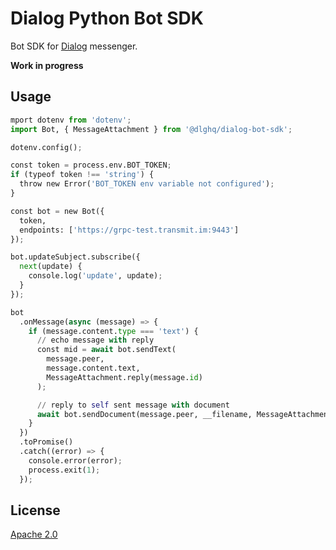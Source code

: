 Dialog Python Bot SDK
=================

Bot SDK for [Dialog](https://dlg.im) messenger.

**Work in progress**

Usage
-----

```python
mport dotenv from 'dotenv';
import Bot, { MessageAttachment } from '@dlghq/dialog-bot-sdk';

dotenv.config();

const token = process.env.BOT_TOKEN;
if (typeof token !== 'string') {
  throw new Error('BOT_TOKEN env variable not configured');
}

const bot = new Bot({
  token,
  endpoints: ['https://grpc-test.transmit.im:9443']
});

bot.updateSubject.subscribe({
  next(update) {
    console.log('update', update);
  }
});

bot
  .onMessage(async (message) => {
    if (message.content.type === 'text') {
      // echo message with reply
      const mid = await bot.sendText(
        message.peer,
        message.content.text,
        MessageAttachment.reply(message.id)
      );

      // reply to self sent message with document
      await bot.sendDocument(message.peer, __filename, MessageAttachment.reply(mid));
    }
  })
  .toPromise()
  .catch((error) => {
    console.error(error);
    process.exit(1);
  });

```

License
-------
[Apache 2.0](LICENSE)
